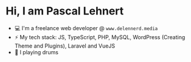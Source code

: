 # Hi, I am Pascal Lehnert

- 💻 I'm a freelance web developer @ ``www.delennerd.media``
- ⚡️ My tech stack: JS, TypeScript, PHP, MySQL, WordPress (Creating Theme and Plugins), Laravel and VueJS
- 🥁 I playing drums
